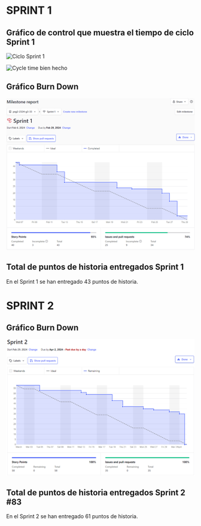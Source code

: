 # SPRINT 1
## Gráfico de control que muestra el tiempo de ciclo Sprint 1

![Ciclo Sprint 1](https://hackmd.io/_uploads/Syfj1YVaa.jpg)

![Cycle time bien hecho](https://hackmd.io/_uploads/S1YHN366a.jpg)

## Gráfico Burn Down 

![Burn Down](../../frontend/src/static/images/BurnDown%20Chart%20Sprint1.png)

## Total de puntos de historia entregados Sprint 1 
En el Sprint 1 se han entregado 43 puntos de historia.

# SPRINT 2

## Gráfico Burn Down 

![Burn Down](../../frontend/src/static/images/BurnDown%20Chart%20Sprint2.png)

## Total de puntos de historia entregados Sprint 2 #83
En el Sprint 2 se han entregado 61 puntos de historia.
